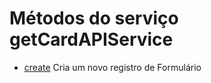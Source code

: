 # Métodos do serviço getCardAPIService

- [create](create/README.md)
  Cria um novo registro de Formulário
